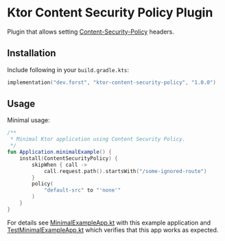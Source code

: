 # Ktor Content Security Policy Plugin

Plugin that allows setting [Content-Security-Policy](https://developer.mozilla.org/en-US/docs/Web/HTTP/CSP) headers.

## Installation

Include following in your `build.gradle.kts`:

```kotlin
implementation("dev.forst", "ktor-content-security-policy", "1.0.0")
```

## Usage

Minimal usage:

```kotlin
/**
 * Minimal Ktor application using Content Security Policy.
 */
fun Application.minimalExample() {
    install(ContentSecurityPolicy) {
        skipWhen { call ->
            call.request.path().startsWith("/some-ignored-route")
        }
        policy(
            "default-src" to "'none'"
        )
    }
}
```

For details see [MinimalExampleApp.kt](src/test/kotlin/dev/forst/ktor/csp/MinimalExampleApp.kt) with this example
application and [TestMinimalExampleApp.kt](src/test/kotlin/dev/forst/ktor/csp/TestMinimalExampleApp.kt) which verifies
that this app works as expected.